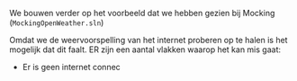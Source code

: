 We bouwen verder op het voorbeeld dat we hebben gezien bij Mocking (`MockingOpenWeather.sln`)

Omdat we de weervoorspelling van het internet proberen op te halen is het mogelijk dat dit faalt. ER zijn een aantal vlakken waarop het kan mis gaat:
- Er is geen internet connec